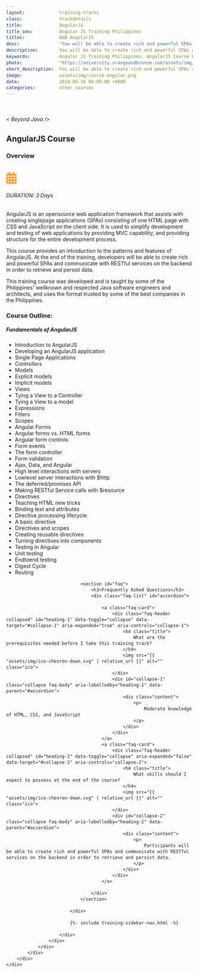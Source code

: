 ```yaml
---
layout:             training-tracks
class:              trackdetails
title:              AngularJS
title_seo:          Angular JS Training Philippines
titles:             O&B AngularJS
desc:               "You will be able to create rich and powerful SPAs and communicate with RESTful services on the backend in order to retrieve and persist data."
description:        You will be able to create rich and powerful SPAs and communicate with RESTful services on the backend in order to retrieve and persist data.
keywords:           Angular JS Training Philippines, AngularJS Course Philippines, Angular JS Training Course Philippines, Fundamentals of AngularJS Training Course
photo:              "https://university.orangeandbronze.com/assets/img/AngularJS-FBLinkPostPhoto.png"
short_description:  You will be able to create rich and powerful SPAs and communicate with RESTful services on the backend in order to retrieve and persist data.
image:              assets/img/course-angular.png
date:               2018-06-16 08:00:00 +0800
categories:         other_courses
---
```

<div class="section-content">
    <div class="container-fluid auto-1110">
        <div class="row">
            <div class="col">
                <div class="panel-content">
                    <div class="title-section">
                        <img src="{{ "assets/img/title-software.png" | relative_url }}" alt="">
                        <div class="title">
                            <h6>
                                < Beyond Java />
                            </h6>
                            <h2>AngularJS Course</h2>
                        </div>
                    </div>
                    <div class="row" data-sticky-container>
                        <div class="track-panel">
                            <div class="track-content">
                                <section id="overview">
                                    <h3>Overview</h3>
                                    <img class="mb30 img-fluid" src="{{ "assets/img/AngularJS-cover.png" | relative_url }}" alt="">
                                    <div class="track-details">
                                        <div class="details mr40">
                                            <img src="/assets/img/ico-calendar.svg" alt="">
                                            <h6>DURATION: 3 Days</h6>
                                        </div>
                                    </div>
                                    <p>
                                        AngularJS is an opensource web application framework that assists with creating singlepage applications (SPAs) consisting of one HTML page with CSS and JavaScript on the client side. It is used to simplify development and testing of web applications by providing MVC capability, and providing structure for the entire development process.
                                    </p>
                                    <p>
                                        This course provides an introduction to the patterns and features of AngularJS. At the end of the training, developers will be able to create rich and powerful SPAs and communicate with RESTful services on the backend in order to retrieve and persist data.
                                    </p>
                                    <p>
                                        This training course was developed and is taught by some of the Philippines' wellknown and respected Java software engineers and architects, and uses the format trusted by some of the best companies in the Philippines.
                                    </p>
                                </section>
                                <section id="topic-outline">
                                    <h3>
                                        Course Outline:
                                    </h3>
                                    <h5 class="course-title">Fundamentals of AngularJS</h5>
                                    <ul class="course-outline">
                                        <li>Introduction to AngularJS</li>
                                        <li>Developing an AngularJS application</li>
                                        <li>Single Page Applications</li>
                                        <li>Controllers</li>
                                        <li>Models</li>
                                        <li class="pl40">Explicit models</li>
                                        <li class="pl40">Implicit models</li>
                                        <li>Views</li>
                                        <li class="pl40">Tying a View to a Controller</li>
                                        <li class="pl40">Tying a View to a model</li>
                                        <li>Expressions</li>
                                        <li>Filters</li>
                                        <li>Scopes</li>
                                        <li>Angular Forms</li>
                                        <li class="pl40">Angular forms vs. HTML forms</li>
                                        <li class="pl40">Angular form controls</li>
                                        <li class="pl40">Form events</li>
                                        <li class="pl40">The form controller</li>
                                        <li class="pl40">Form validation</li>
                                        <li>Ajax, Data, and Angular</li>
                                        <li class="pl40">High level interactions with servers</li>
                                        <li class="pl40">Lowlevel server interactions with $http</li>
                                        <li class="pl40">The deferred/promises API</li>
                                        <li class="pl40">Making RESTful Service calls with $resource</li>
                                        <li>Directives</li>
                                        <li class="pl40">Teaching HTML new tricks</li>
                                        <li class="pl40">Binding text and attributes</li>
                                        <li class="pl40">Directive processing lifecycle</li>
                                        <li class="pl40">A basic directive</li>
                                        <li class="pl40">Directives and scopes</li>
                                        <li class="pl40">Creating reusable directives</li>
                                        <li class="pl40">Turning directives into components</li>
                                        <li>Testing in Angular</li>
                                        <li class="pl40">Unit testing</li>
                                        <li class="pl40">Endtoend testing</li>
                                        <li>Digest Cycle</li>
                                        <li>Routing</li>
                                    </ul>
                                </section>

                                <section id="faq">
                                    <h3>Frequently Asked Questions</h3>
                                    <div class="faq-list" id="accordion">

                                        <a class="faq-card">
                                            <div class="faq-header collapsed" id="heading-1" data-toggle="collapse" data-target="#collapse-1" aria-expanded="true" aria-controls="collapse-1">
                                                <h4 class="title">
                                                    What are the prerequisites needed before I take this training track?
                                                </h4>
                                                <img src="{{ "assets/img/ico-chevron-down.svg" | relative_url }}" alt="" class="ico">
                                            </div>
                                            <div id="collapse-1" class="collapse faq-body" aria-labelledby="heading-1" data-parent="#accordion">
                                                <div class="content">
                                                    <p>
                                                        Moderate knowledge of HTML, CSS, and JavaScript
                                                    </p>
                                                </div>
                                            </div>
                                        </a>
                                        <a class="faq-card">
                                            <div class="faq-header collapsed" id="heading-2" data-toggle="collapse" aria-expanded="false" data-target="#collapse-2" aria-controls="collapse-2">
                                                <h4 class="title">
                                                    What skills should I expect to possess at the end of the course?
                                                </h4>
                                                <img src="{{ "assets/img/ico-chevron-down.svg" | relative_url }}" alt="" class="ico">
                                            </div>
                                            <div id="collapse-2" class="collapse faq-body" aria-labelledby="heading-2" data-parent="#accordion">
                                                <div class="content">
                                                    <p>
                                                        Participants will be able to create rich and powerful SPAs and communicate with RESTful services on the backend in order to retrieve and persist data.
                                                    </p>
                                                </div>
                                            </div>
                                        </a>

                                    </div>
                                </section>

                            </div>

                            {%- include training-sidebar-nav.html -%}

                        </div>
                    </div>
                </div>
            </div>
        </div>
    </div>
</div>